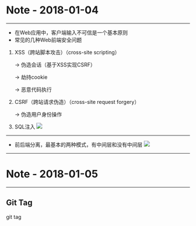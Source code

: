 # Note - 2018-01-04
***
* 在Web应用中，客户端输入不可信是一个基本原则
* 常见的几种Web前端安全问题
1. XSS（跨站脚本攻击）（cross-site scripting）

    -> 伪造会话（基于XSS实现CSRF）
    
    -> 劫持cookie
    
    -> 恶意代码执行

2. CSRF（跨站请求伪造）（cross-site request forgery）

    -> 伪造用户身份操作
    
3. SQL注入
![](https://segmentfault.com/img/remote/1460000012693782?w=803&h=428)

***
* 前后端分离，最基本的两种模式，有中间层和没有中间层
![](https://upload-images.jianshu.io/upload_images/1867034-68096a5e4b91843f.png)

***
# Note - 2018-01-05
***
## Git Tag

git tag
